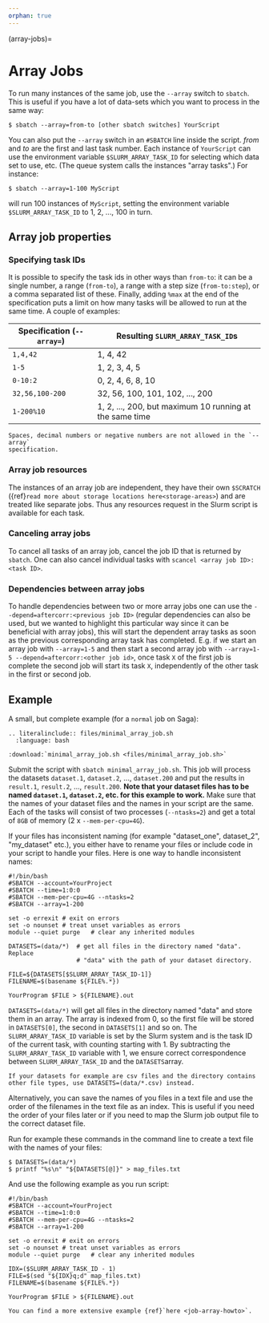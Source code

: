 ```yaml
---
orphan: true
---
```


(array-jobs)=

# Array Jobs

To run many instances of the same job, use the `--array` switch to `sbatch`.
This is useful if you have a lot of data-sets which you want to process in the
same way:

```console
$ sbatch --array=from-to [other sbatch switches] YourScript
```

You can also put the `--array` switch in an `#SBATCH` line inside the script.
_from_ and _to_ are the first and last task number. Each instance of
`YourScript` can use the environment variable `$SLURM_ARRAY_TASK_ID` for
selecting which data set to use, etc. (The queue system calls the instances
"array tasks".) For instance:

```console
$ sbatch --array=1-100 MyScript
```

will run 100 instances of `MyScript`, setting the environment variable
`$SLURM_ARRAY_TASK_ID` to 1, 2, ..., 100 in turn.

## Array job properties

### Specifying task IDs

It is possible to specify the task ids in other ways than `from-to`: it can be
a single number, a range (`from-to`), a range with a step size
(`from-to:step`), or a comma separated list of these. Finally, adding `%max` at
the end of the specification puts a limit on how many tasks will be allowed to
run at the same time. A couple of examples:

| Specification (`--array=`) | Resulting `SLURM_ARRAY_TASK_ID`s                        |
| -------------------------- | ------------------------------------------------------- |
| `1,4,42`                   | 1, 4, 42                                                |
| `1-5`                      | 1, 2, 3, 4, 5                                           |
| `0-10:2`                   | 0, 2, 4, 6, 8, 10                                       |
| `32,56,100-200`            | 32, 56, 100, 101, 102, ..., 200                         |
| `1-200%10`                 | 1, 2, ..., 200, but maximum 10 running at the same time |

```{note}
Spaces, decimal numbers or negative numbers are not allowed in the `--array`
specification.
```

### Array job resources

The instances of an array job are independent, they have their own `$SCRATCH`
({ref}`read more about storage locations here<storage-areas>`) and are treated
like separate jobs. Thus any resources request in the Slurm script is available
for each task.

### Canceling array jobs

To cancel all tasks of an array job, cancel the job ID that is returned by
`sbatch`. One can also cancel individual tasks with `scancel <array job
ID>:<task ID>`.

### Dependencies between array jobs

To handle dependencies between two or more array jobs one can use the
`--depend=aftercorr:<previous job ID>` (regular dependencies can also be used,
but we wanted to highlight this particular way since it can be beneficial with
array jobs), this will start the dependent array tasks as soon as the previous
corresponding array task has completed. E.g. if we start an array job with
`--array=1-5` and then start a second array job with `--array=1-5
--depend=aftercorr:<other job id>`, once task `X` of the first job is complete
the second job will start its task `X`, independently of the other task in the
first or second job.

## Example

A small, but complete example (for a `normal` job on Saga):

```{eval-rst}
.. literalinclude:: files/minimal_array_job.sh
  :language: bash
```

```{eval-rst}
:download:`minimal_array_job.sh <files/minimal_array_job.sh>`
```

Submit the script with `sbatch minimal_array_job.sh`. This job will process the
datasets `dataset.1`, `dataset.2`, ..., `dataset.200` and put the results in
`result.1`, `result.2`, ..., `result.200`. **Note that your dataset files has to be named `dataset.1`, `dataset.2`, etc. for this example to work.** Make sure that the names of your dataset files and the names in your script are the same. Each of the tasks will consist of
two processes (`--ntasks=2`) and get a total of `8GB` of memory (2 x
`--mem-per-cpu=4G`).

If your files has inconsistent naming (for example "dataset_one", dataset_2", "my_dataset" etc.), you either have to rename your files or include code in your script to handle your files. Here is one way to handle inconsistent names:

```{code-block} bash
#!/bin/bash
#SBATCH --account=YourProject
#SBATCH --time=1:0:0
#SBATCH --mem-per-cpu=4G --ntasks=2
#SBATCH --array=1-200

set -o errexit # exit on errors
set -o nounset # treat unset variables as errors
module --quiet purge   # clear any inherited modules

DATASETS=(data/*)  # get all files in the directory named "data". Replace
                   # "data" with the path of your dataset directory.

FILE=${DATASETS[$SLURM_ARRAY_TASK_ID-1]}
FILENAME=$(basename ${FILE%.*})

YourProgram $FILE > ${FILENAME}.out
```

`DATASETS=(data/*)` will get all files in the directory named "data" and store them in an array. The array is indexed from 0, so the first file will be stored in `DATASETS[0]`, the second in `DATASETS[1]` and so on. The `SLURM_ARRAY_TASK_ID` variable is set by the Slurm system and is the task ID of the current task, with counting starting with 1. By subtracting the `SLURM_ARRAY_TASK_ID` variable with 1, we ensure correct correspondence between `SLURM_ARRAY_TASK_ID` and the `DATASETS`array.

```{tip}
If your datasets for example are csv files and the directory contains other file types, use DATASETS=(data/*.csv) instead.
```

Alternatively, you can save the names of you files in a text file and use the order of the filenames in the text file as an index. This is useful if you need the order of your files later or if you need to map the Slurm job output file to the correct dataset file.

Run for example these commands in the command line to create a text file with the names of your files:

```console
$ DATASETS=(data/*)
$ printf "%s\n" "${DATASETS[@]}" > map_files.txt
```

And use the following example as you run script:

```{code-block} bash
#!/bin/bash
#SBATCH --account=YourProject
#SBATCH --time=1:0:0
#SBATCH --mem-per-cpu=4G --ntasks=2
#SBATCH --array=1-200

set -o errexit # exit on errors
set -o nounset # treat unset variables as errors
module --quiet purge   # clear any inherited modules

IDX=($SLURM_ARRAY_TASK_ID - 1)
FILE=$(sed "${IDX}q;d" map_files.txt)
FILENAME=$(basename ${FILE%.*})

YourProgram $FILE > ${FILENAME}.out
```

```{tip}
You can find a more extensive example {ref}`here <job-array-howto>`.
```

